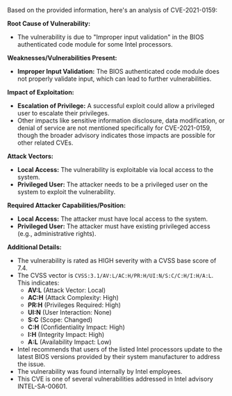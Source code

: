 Based on the provided information, here's an analysis of CVE-2021-0159:

**Root Cause of Vulnerability:**

*   The vulnerability is due to "Improper input validation" in the BIOS authenticated code module for some Intel processors.

**Weaknesses/Vulnerabilities Present:**

*   **Improper Input Validation:** The BIOS authenticated code module does not properly validate input, which can lead to further vulnerabilities.

**Impact of Exploitation:**

*   **Escalation of Privilege:** A successful exploit could allow a privileged user to escalate their privileges.
*   Other impacts like sensitive information disclosure, data modification, or denial of service are not mentioned specifically for CVE-2021-0159, though the broader advisory indicates those impacts are possible for other related CVEs.

**Attack Vectors:**

*   **Local Access:** The vulnerability is exploitable via local access to the system.
*   **Privileged User:** The attacker needs to be a privileged user on the system to exploit the vulnerability.

**Required Attacker Capabilities/Position:**

*   **Local Access:** The attacker must have local access to the system.
*   **Privileged User:** The attacker must have existing privileged access (e.g., administrative rights).

**Additional Details:**

*   The vulnerability is rated as HIGH severity with a CVSS base score of 7.4.
*   The CVSS vector is `CVSS:3.1/AV:L/AC:H/PR:H/UI:N/S:C/C:H/I:H/A:L`. This indicates:
    *   **AV:L** (Attack Vector: Local)
    *   **AC:H** (Attack Complexity: High)
    *   **PR:H** (Privileges Required: High)
    *   **UI:N** (User Interaction: None)
    *   **S:C** (Scope: Changed)
    *   **C:H** (Confidentiality Impact: High)
    *   **I:H** (Integrity Impact: High)
    *  **A:L** (Availability Impact: Low)
*   Intel recommends that users of the listed Intel processors update to the latest BIOS versions provided by their system manufacturer to address the issue.
* The vulnerability was found internally by Intel employees.
* This CVE is one of several vulnerabilities addressed in Intel advisory INTEL-SA-00601.